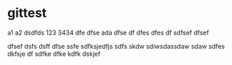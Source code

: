 # gittest

a1
a2
dsdfds
123
3434
dfe
dfse
ada
dfse
df
dfes
dfes
df
sdfsef
dfsef

dfsef
dsfs
dsff
dfse
ssfe
sdfksjedfjs
sdfs
skdw
sdiwsdassdaw
sdaw
sdfes
dkfsje
df
sdfke
dfke
kdfk
dskjef